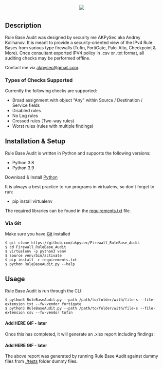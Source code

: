 <p align="center">
  <img src="https://user-images.githubusercontent.com/48283299/135756072-3291c51c-7f2a-4cda-86ee-561c5d42561b.png"/>
</p>

#

## Description

Rule Base Audit was designed by security me AKPySec aka Andrey Kolihanov. It is meant to provide a security-oriented view of the IPv4 Rule Bases from various type firewalls (Tufin, FortiGate, Palo-Alto, Checkpoint & More). Once consultant exported IPV4 policy in .csv or .txt format, all auditing checks may be performed offline.

Contact me via <akpysec@gmail.com>.

### Types of Checks Supported

Currently the following checks are supported:

- Broad assignment with object "Any" within Source / Destination / Service fields
- Disabled rules
- No Log rules
- Crossed rules (Two-way rules)
- Worst rules (rules with multiple findings)

## Installation & Setup
Rule Base Audit is written in Python and supports the following versions:
* Python 3.8
* Python 3.9

Download & Install [Python](https://www.python.org/downloads/)

It is always a best practice to run programs in virtualenv, so don't forget to run:
* pip install virtualenv

The required libraries can be found in the [requirements.txt](https://github.com/akpysec/Firewall_RuleBase_Audit/blob/master/requirements.txt) file.
### Via Git
Make sure you have [Git](https://git-scm.com/downloads) installed 

    $ git clone https://github.com/akpysec/Firewall_RuleBase_Audit
    $ cd Firewall_RuleBase_Audit
    $ virtualenv -p python3 venv
    $ source venv/bin/activate
    $ pip install -r requirements.txt
    $ python RuleBaseAudit.py --help

## Usage

Rule Base Audit is run through the CLI:

    $ python3 RuleBaseAudit.py --path /path/to/folder/with/file-s --file-extension txt --fw-vendor fortigate
    $ python3 RuleBaseAudit.py --path /path/to/folder/with/file-s --file-extension csv --fw-vendor tufin

#### Add HERE GIF - later

Once this has completed, it will generate an .xlsx report including findings:

#### Add HERE GIF - later

The above report was generated by running Rule Base Audit against dummy files from [./tests](https://github.com/akpysec/Firewall_RuleBase_Audit/tree/master/tests) folder dummy files.


